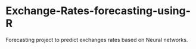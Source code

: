 # Exchange-Rates-forecasting-using-R
Forecasting project to predict exchanges rates based on Neural networks.
